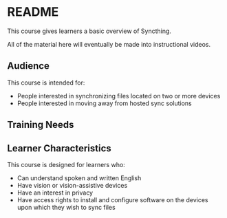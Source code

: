 # README

This course gives learners a basic overview of Syncthing.

All of the material here will eventually be made into instructional videos.

## Audience

This course is intended for:

* People interested in synchronizing files located on two or more devices
* People interested in moving away from hosted sync solutions

## Training Needs

## Learner Characteristics

This course is designed for learners who:

* Can understand spoken and written English
* Have vision or vision-assistive devices
* Have an interest in privacy
* Have access rights to install and configure software on the devices upon which they wish to sync files
